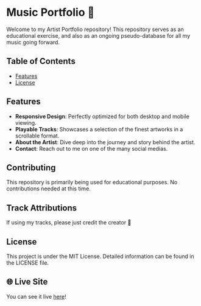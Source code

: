 # Music Portfolio 🌌

Welcome to my Artist Portfolio repository! This repository serves as an educational exercise, and also as an ongoing pseudo-database for all my music going forward.

## Table of Contents

- [Features](#features)
- [License](#license)

## Features

- **Responsive Design**: Perfectly optimized for both desktop and mobile viewing.
- **Playable Tracks**: Showcases a selection of the finest artworks in a scrollable format.
- **About the Artist**: Dive deep into the journey and story behind the artist.
- **Contact**: Reach out to me on one of the many social medias.

## Contributing
This repository is primarily being used for educational purposes. No contributions needed at this time.

## Track Attributions
If using my tracks, please just credit the creator 💙

## License
This project is under the MIT License. Detailed information can be found in the LICENSE file.

## 🌐 Live Site

You can see it live [here](https://tflannagan.github.io/MusicPortfolio/)!

